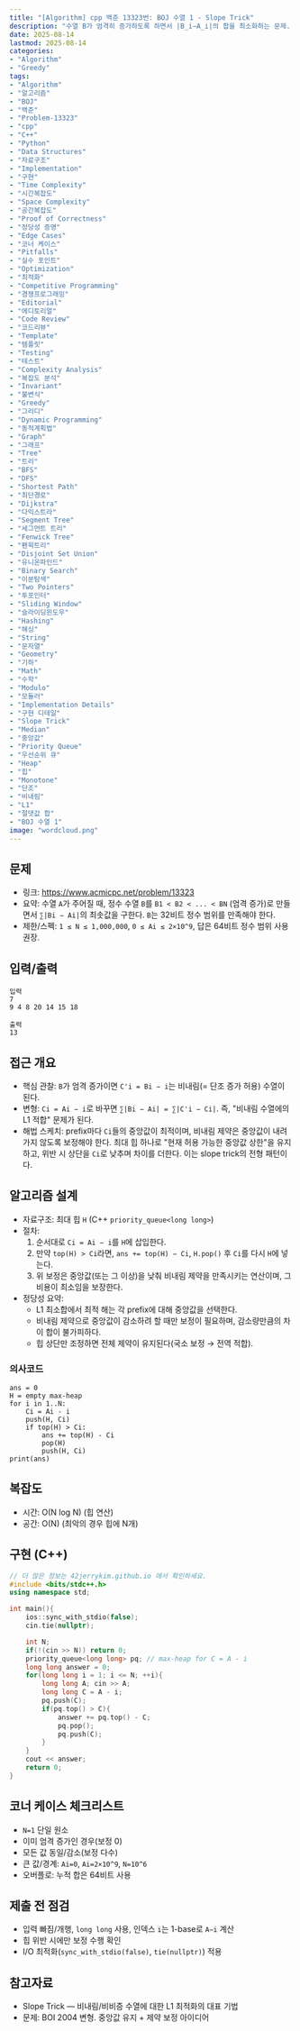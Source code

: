 ```yaml
---
title: "[Algorithm] cpp 백준 13323번: BOJ 수열 1 - Slope Trick"
description: "수열 B가 엄격히 증가하도록 하면서 |B_i−A_i|의 합을 최소화하는 문제. A_i−i로 변환해 비내림 수열 적합 문제로 줄이고, 최대 힙으로 중간값을 유지하는 slope trick을 적용해 O(N log N)로 해결한다. 32비트 범위, 경계·반례까지 점검한다."
date: 2025-08-14
lastmod: 2025-08-14
categories:
- "Algorithm"
- "Greedy"
tags:
- "Algorithm"
- "알고리즘"
- "BOJ"
- "백준"
- "Problem-13323"
- "cpp"
- "C++"
- "Python"
- "Data Structures"
- "자료구조"
- "Implementation"
- "구현"
- "Time Complexity"
- "시간복잡도"
- "Space Complexity"
- "공간복잡도"
- "Proof of Correctness"
- "정당성 증명"
- "Edge Cases"
- "코너 케이스"
- "Pitfalls"
- "실수 포인트"
- "Optimization"
- "최적화"
- "Competitive Programming"
- "경쟁프로그래밍"
- "Editorial"
- "에디토리얼"
- "Code Review"
- "코드리뷰"
- "Template"
- "템플릿"
- "Testing"
- "테스트"
- "Complexity Analysis"
- "복잡도 분석"
- "Invariant"
- "불변식"
- "Greedy"
- "그리디"
- "Dynamic Programming"
- "동적계획법"
- "Graph"
- "그래프"
- "Tree"
- "트리"
- "BFS"
- "DFS"
- "Shortest Path"
- "최단경로"
- "Dijkstra"
- "다익스트라"
- "Segment Tree"
- "세그먼트 트리"
- "Fenwick Tree"
- "펜윅트리"
- "Disjoint Set Union"
- "유니온파인드"
- "Binary Search"
- "이분탐색"
- "Two Pointers"
- "투포인터"
- "Sliding Window"
- "슬라이딩윈도우"
- "Hashing"
- "해싱"
- "String"
- "문자열"
- "Geometry"
- "기하"
- "Math"
- "수학"
- "Modulo"
- "모듈러"
- "Implementation Details"
- "구현 디테일"
- "Slope Trick"
- "Median"
- "중앙값"
- "Priority Queue"
- "우선순위 큐"
- "Heap"
- "힙"
- "Monotone"
- "단조"
- "비내림"
- "L1"
- "절댓값 합"
- "BOJ 수열 1"
image: "wordcloud.png"
---
```


## 문제
- 링크: https://www.acmicpc.net/problem/13323
- 요약: 수열 `A`가 주어질 때, 정수 수열 `B`를 `B1 < B2 < ... < BN` (엄격 증가)로 만들면서 `∑|Bi − Ai|`의 최솟값을 구한다. `B`는 32비트 정수 범위를 만족해야 한다.
- 제한/스펙: `1 ≤ N ≤ 1,000,000`, `0 ≤ Ai ≤ 2×10^9`, 답은 64비트 정수 범위 사용 권장.

## 입력/출력
```
입력
7
9 4 8 20 14 15 18

출력
13
```

## 접근 개요
- 핵심 관찰: `B`가 엄격 증가이면 `C'i = Bi − i`는 비내림(= 단조 증가 허용) 수열이 된다.
- 변형: `Ci = Ai − i`로 바꾸면 `∑|Bi − Ai| = ∑|C'i − Ci|`. 즉, "비내림 수열에의 L1 적합" 문제가 된다.
- 해법 스케치: prefix마다 `Ci`들의 중앙값이 최적이며, 비내림 제약은 중앙값이 내려가지 않도록 보정해야 한다. 최대 힙 하나로 "현재 허용 가능한 중앙값 상한"을 유지하고, 위반 시 상단을 `Ci`로 낮추며 차이를 더한다. 이는 slope trick의 전형 패턴이다.

## 알고리즘 설계
- 자료구조: 최대 힙 `H` (C++ `priority_queue<long long>`)
- 절차:
  1) 순서대로 `Ci = Ai − i`를 `H`에 삽입한다.
  2) 만약 `top(H) > Ci`라면, `ans += top(H) − Ci`, `H.pop()` 후 `Ci`를 다시 `H`에 넣는다.
  3) 위 보정은 중앙값(또는 그 이상)을 낮춰 비내림 제약을 만족시키는 연산이며, 그 비용이 최소임을 보장한다.
- 정당성 요약:
  - L1 최소합에서 최적 해는 각 prefix에 대해 중앙값을 선택한다.
  - 비내림 제약으로 중앙값이 감소하려 할 때만 보정이 필요하며, 감소량만큼의 차이 합이 불가피하다.
  - 힙 상단만 조정하면 전체 제약이 유지된다(국소 보정 → 전역 적합).

### 의사코드
```
ans = 0
H = empty max-heap
for i in 1..N:
    Ci = Ai - i
    push(H, Ci)
    if top(H) > Ci:
        ans += top(H) - Ci
        pop(H)
        push(H, Ci)
print(ans)
```

## 복잡도
- 시간: O(N log N) (힙 연산)
- 공간: O(N) (최악의 경우 힙에 N개)

## 구현 (C++)
```cpp
// 더 많은 정보는 42jerrykim.github.io 에서 확인하세요.
#include <bits/stdc++.h>
using namespace std;

int main(){
    ios::sync_with_stdio(false);
    cin.tie(nullptr);

    int N; 
    if(!(cin >> N)) return 0;
    priority_queue<long long> pq; // max-heap for C = A - i
    long long answer = 0;
    for(long long i = 1; i <= N; ++i){
        long long A; cin >> A;
        long long C = A - i;
        pq.push(C);
        if(pq.top() > C){
            answer += pq.top() - C;
            pq.pop();
            pq.push(C);
        }
    }
    cout << answer;
    return 0;
}
```

## 코너 케이스 체크리스트
- `N=1` 단일 원소
- 이미 엄격 증가인 경우(보정 0)
- 모든 값 동일/감소(보정 다수)
- 큰 값/경계: `Ai=0`, `Ai=2×10^9`, `N=10^6`
- 오버플로: 누적 합은 64비트 사용

## 제출 전 점검
- 입력 빠짐/개행, `long long` 사용, 인덱스 `i`는 1-base로 `A−i` 계산
- 힙 위반 시에만 보정 수행 확인
- I/O 최적화(`sync_with_stdio(false)`, `tie(nullptr)`) 적용

## 참고자료
- Slope Trick — 비내림/비비증 수열에 대한 L1 최적화의 대표 기법
- 문제: BOI 2004 변형. 중앙값 유지 + 제약 보정 아이디어


